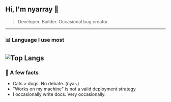 ## Hi, I'm nyarray 👋

> Developer. Builder. Occasional bug creator.

---
<!--
### 🔧 Tech Focus
- Cross-platform & Web development  
- Distributed systems and automation  
- Curious experiments with Rust, Deno, and new runtimes  
- Always looking for cleaner abstractions (and ways to break them)  

---
-->

### 📊  Language I use most
> 
![Top Langs](https://github-readme-stats.vercel.app/api/top-langs/?username=nyarray&layout=compact&theme=github&hide_border=false&hide_title=true&langs_count=6&stats_format=bytes)
---
### 🐾 A few facts
- Cats > dogs. No debate. (nya~)  
- "Works on my machine" is not a valid deployment strategy  
- I occasionally write docs. Very occasionally.  



